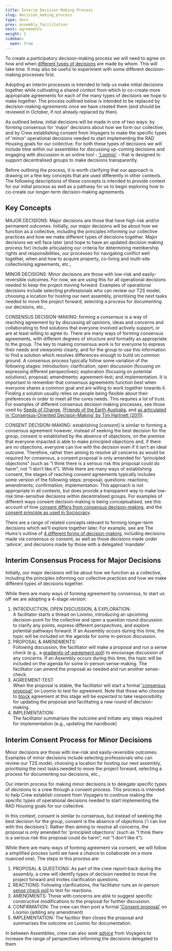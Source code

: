 ```yaml
---
title: Interim Decision Making Process
slug: decision_making_process
type: docs
prev: assembly_facilitation
next: agreements
weight: 2
sidebar:
  open: true
---
```


To create a participatory decision-making process we will need to agree on how and when [different types of decisions](/handbook/t2s-model/governance_practices/) are made by whom. This will take time. It may also be useful to experiment with some different decision-making processes first.

Adopting an interim processes is intended to help us make initial decisions together while cultivating a shared context from which to co-create more appropriate agreements for each of the many types of decisions we hope to make together. The process outlined below is intended to be replaced by decision-making *agreements* once we have created them (and should be reviewed in October, if not already replaced by then). 

As outlined below, initial decisions will be made in one of two ways: by forming consensus for 'major' decisions about how we form our collective, and by Crew establishing consent from Voyagers to  make the specific types of 'minor' operational decisions needed to start implementing the RAD Housing goals for our collective. For both these types of decisions we will include time within our assemblies for discussing up-coming decisions and engaging with discussion in an online tool - ['Loomio'](handbook/content/handbook/Guides/Loomio_intro.md) - that is designed to support decentralised groups to make decisions transparently. 

Before outlining the process, it is worth clarifying that our approach is drawing on a few key concepts that are used differently in other contexts. The following descriptions of these concepts is intended to provide context for our initial process as well as a pathway for us to begin exploring how to co-create our longer-term decision-making agreements.  

## Key Concepts

MAJOR DECISIONS: Major decisions are those that have high risk and/or permanent outcomes. Initially, our major decisions will be about how we function as a collective, including the principles informing our collective practices and how we make different types of decisions together. Major decisions we will face later (and hope to have an updated decision making process for) include articulating our criteria for determining membership rights and responsibilities, our processes for navigating conflict well together, when and how to acquire property, co-living and multi-site collectivising agreements, etc.,

MINOR DECISIONS: Minor decisions are those with low-risk and easily-reversible outcomes. For now, we are using this for all operational decisions needed to keep the project moving forward. Examples of operational decisions include selecting professionals who can review our T2S model, choosing a location for hosting our next assembly, prioritising the next tasks needed to move the project forward, selecting a process for documenting our decisions, etc.,   

CONSENSUS DECISION-MAKING: forming a *consensus* is a way of reaching agreement by  by discussing all opinions, ideas and concerns and collaborating to find solutions that everyone involved actively support, or are at least willing to agree to. There are many ways of forming consensus agreements, with different degrees of structure and formality as appropriate to the group. The key to making consensus work is for everyone to express their needs and viewpoints clearly, and for the group to use this information to find a solution which resolves differences enough to build on common ground. A consensus process typically follow some variation of the following stages: introduction; clarification; open discussion (focusing on expressing different perspectives); exploration (focusing on potential solutions); proposal; amendments; agreement-test; and implementation. It is important to remember that consensus agreements function best when everyone shares a common goal and are willing to work together towards it. Finding a solution usually relies on people being flexible about their preferences in order to meet all the cores needs. This requires a lot of trust. For examples of different consensus decision making processes, see those used by [Seeds of Change](https://www.seedsforchange.org.uk/consensus#flowchart), [[Friends of the Earth Australia](https://www.foe.org.au/consensus_decision_making), and [as articulated in 'Consensus-Oriented Decision-Making' by Tim Hartnett (2011)](https://www.consensusdecisionmaking.org/).

CONSENT DECISION-MAKING: establishing [*consent*] is similar to forming a consensus agreement however, instead of seeking the best decision for the group, consent is established by the absence of objections, on the premise that everyone impacted is able to make principled objections and, if there are no objections, everyone can live with the decision even if it isn't an ideal outcome. Therefore, rather then aiming to resolve all concerns as would be required for consensus, a consent proposal is only amended for “principled objections” (such as “I think there is a serious risk this proposal could do harm”, not “I don’t like it”). While there are many ways of establishing consent, the stages of reaching consent agreements typically includes some version of the following steps:  proposal; questions: reactions; amendments; confirmation; implementation. This approach is not appropriate in all contexts, but does provide a transparent way to make low-risk time-sensitive decisions within decentralised groups. For examples of different ways consent decision-making is being conceptualised, see this account of how [consent differs from consensus decision-making](https://circleforward.us/what-is-the-difference-between-consent-and-consensus/), and the [consent principle as used in Sociocracy](https://www.sociocracyforall.org/consent-decision-making/).

There are a range of related concepts relevant to forming longer-term decisions which we'll explore together later. For example, see are The Hums's outline of [4 different forms of decision-making](https://www.thehum.org/post/decision-making-methods-for-decentralised-teams), including decisions made via consensus or consent, as well as those decisions made under 'advice', and decisions made by those with a delegated 'mandate'.

## Interim Consensus Process for Major Decisions
Initially, our major decisions will be about how we function as a collective, including the principles informing our collective practices and how we make different types of decisions together. 

While there are many ways of forming agreement by consensus, to start us off we are adopting a 4-stage version: 

1. INTRODUCTION, OPEN DISCUSSION, & EXPLORATION:   
A facilitator starts a thread on Loomio, introducing an upcoming decision-point for the collective and open a question round discussion to clarify any points, express different perspectives, and explore potential pathways forward. If an Assembly occurs during this time, the topic will be included on the agenda for some in-person discussion.
2. PROPOSAL & AMENDMENTS:   
Following discussion, the facilitator will make a proposal and run a sense check (e.g., a [gradients-of-agreement poll](https://help.loomio.com/en/user_manual/polls/proposals/index.html#gradients-of-agreement)) to encourage discussion of any concerns. If an Assembly occurs during this time, the topic will be included on the agenda for some in-person sense-making. The facilitator can amend the proposal as needed and run another sense-check.
3. AGREEMENT-TEST   
When the proposal is stable, the facilitator will start a formal ['consensus proposal'](https://help.loomio.com/en/user_manual/polls/proposals/index.html#consensus-proposal) on Loomio to test for agreement. Note that those who choose to [block](https://www.seedsforchange.org.uk/consensus#block) agreement at this stage will be expected to take responsibility for updating the proposal and facilitating a new round of decision-making. 
4. IMPLEMENTATION:  
The facilitator summarises the outcome and initiate any steps required for implementation (e.g., updating the handbook)


## Interim Consent Process for Minor Decisions
Minor decisions are those with low-risk and easily-reversible outcomes. Examples of minor decisions include selecting professionals who can review our T2S model, choosing a location for hosting our next assembly, prioritising the next tasks needed to move the project forward, selecting a process for documenting our decisions, etc.,   

Our interim process for making minor decisions is to delegate specific types of decisions to a crew through a consent process. This process is intended to help Crew establish consent from Voyagers to continue making the specific types of operational decisions needed to start implementing the RAD Housing goals for our collective.

In this context, *consent* is similar to consensus, but instead of seeking the best decision for the group, consent is the absence of objections ('I can live with this decisions'). Rather then aiming to resolve all concerns, the proposal is only amended for 'principled objections' (such as “I think there is a serious risk this proposal could do harm”, not “I don’t like it”). 

While there are many ways of forming agreement via consent, we will follow a simplified process (until we have a chance to collaborate on a more nuanced one). The steps in this process are:

1. PROPOSAL & QUESTIONS: As part of the crew report-back during the assembly, a crew will identify types of decision needed to move the project forward and invites clarification questions.  
2. REACTIONS: Following clarifications, the facilitator runs an in-person [sense check poll](https://help.loomio.com/en/user_manual/polls/proposals/index.html#sense-check) to test for reactions. 
3. AMENDMENTS: Those with concerns are able to suggest specific constructive modifications to the proposal for further discussion.  
4. CONFIRMATION: The crew can then post a formal ['Consent proposal'](https://help.loomio.com/en/user_manual/polls/proposals/index.html#consent-proposal) on Loomio (adding any amendment) 
5. IMPLEMENTATION: The facilitor then closes the proposal and summarises the outcome on Loomio for documentation.
 
In between Assemblies, crew can also seek [*advice*](https://help.loomio.com/en/guides/advice_process/index.html) from Voyagers to increase the range of perspectives informing the decisions delegated to them



